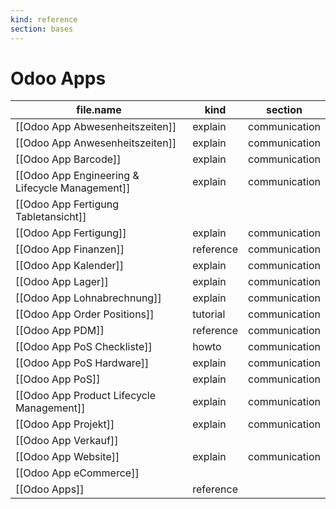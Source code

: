 ```yaml
---
kind: reference
section: bases
---
```


# Odoo Apps
| file.name                                       | kind      | section       |
| ----------------------------------------------- | --------- | ------------- |
| [[Odoo App Abwesenheitszeiten]]                 | explain   | communication |
| [[Odoo App Anwesenheitszeiten]]                 | explain   | communication |
| [[Odoo App Barcode]]                            | explain   | communication |
| [[Odoo App Engineering & Lifecycle Management]] | explain   | communication |
| [[Odoo App Fertigung Tabletansicht]]            |           |               |
| [[Odoo App Fertigung]]                          | explain   | communication |
| [[Odoo App Finanzen]]                           | reference | communication |
| [[Odoo App Kalender]]                           | explain   | communication |
| [[Odoo App Lager]]                              | explain   | communication |
| [[Odoo App Lohnabrechnung]]                     | explain   | communication |
| [[Odoo App Order Positions]]                    | tutorial  | communication |
| [[Odoo App PDM]]                                | reference | communication |
| [[Odoo App PoS Checkliste]]                     | howto     | communication |
| [[Odoo App PoS Hardware]]                       | explain   | communication |
| [[Odoo App PoS]]                                | explain   | communication |
| [[Odoo App Product Lifecycle Management]]       | explain   | communication |
| [[Odoo App Projekt]]                            | explain   | communication |
| [[Odoo App Verkauf]]                            |           |               |
| [[Odoo App Website]]                            | explain   | communication |
| [[Odoo App eCommerce]]                          |           |               |
| [[Odoo Apps]]                                   | reference |               |
